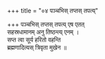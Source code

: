 +++
title = "०४ पञ्चभिस् तप्तस् तपत्य्"

+++
पञ्चभिस् तप्तस् तपत्य् एष एतत्  
सहस्रधामानम् अनु तिष्ठन्त्य् एनम् ।  
सप्त त्वा सूर्य हरितो वहन्ति  
ब्रह्मणादित्यस् त्रिवृता मुखेन ॥